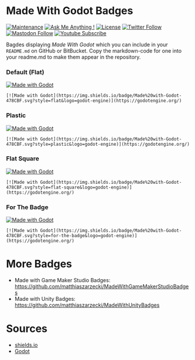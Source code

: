# Made With Godot Badges

[![Maintenance](https://img.shields.io/badge/Maintained%3F-yes-brightgreen.svg)](https://github.com/matthiaszarzecki/MadeWithGodotBadges/graphs/commit-activity) [![Ask Me Anything !](https://img.shields.io/badge/Ask%20me-anything-1abc9c.svg)](http://www.matthiaszarzecki.com) [![License](https://img.shields.io/badge/License-CC-blue.svg)](https://en.wikipedia.org/wiki/Creative_Commons_license) [![Twitter Follow](https://img.shields.io/twitter/follow/matthias_code?style=social)](https://twitter.com/matthias_code) [![Mastodon Follow](https://img.shields.io/mastodon/follow/112079288247188162?domain=https%3A%2F%2Fmastodon.social&style=social)](https://mastodon.social/@matthias_code) [![Youtube Subscribe](https://img.shields.io/youtube/channel/subscribers/UCvMdsKesM05bIG0eq7M5z1g?style=social)](https://www.youtube.com/channel/UCvMdsKesM05bIG0eq7M5z1g?sub_confirmation=1)

Bagdes displaying *Made With Godot* which you can include in your `README.md` on GitHub or BitBucket. Copy the markdown-code for one into your readme.md to make them appear in the repository.

### Default (Flat)

[![Made with Godot](https://img.shields.io/badge/Made%20with-Godot-478CBF.svg?style=flat&logo=godot-engine)](https://godotengine.org/)
```
[![Made with Godot](https://img.shields.io/badge/Made%20with-Godot-478CBF.svg?style=flat&logo=godot-engine)](https://godotengine.org/)
```

### Plastic

[![Made with Godot](https://img.shields.io/badge/Made%20with-Godot-478CBF.svg?style=plastic&logo=godot-engine)](https://godotengine.org/)
```
[![Made with Godot](https://img.shields.io/badge/Made%20with-Godot-478CBF.svg?style=plastic&logo=godot-engine)](https://godotengine.org/)
```

### Flat Square

[![Made with Godot](https://img.shields.io/badge/Made%20with-Godot-478CBF.svg?style=flat-square&logo=godot-engine)](https://godotengine.org/)
```
[![Made with Godot](https://img.shields.io/badge/Made%20with-Godot-478CBF.svg?style=flat-square&logo=godot-engine)](https://godotengine.org/)
```

### For The Badge

[![Made with Godot](https://img.shields.io/badge/Made%20with-Godot-478CBF.svg?style=for-the-badge&logo=godot-engine)](https://godotengine.org/)
```
[![Made with Godot](https://img.shields.io/badge/Made%20with-Godot-478CBF.svg?style=for-the-badge&logo=godot-engine)](https://godotengine.org/)
```

# More Badges
- Made with Game Maker Studio Badges: https://github.com/matthiaszarzecki/MadeWithGameMakerStudioBadges
- Made with Unity Badges: https://github.com/matthiaszarzecki/MadeWithUnityBadges

# Sources
- [shields.io](https://shields.io)
- [Godot](https://godotengine.org/)
